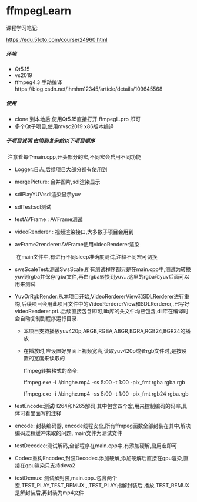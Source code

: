 # ffmpegLearn

课程学习笔记:

https://edu.51cto.com/course/24960.html

##### 环境

+ Qt5.15
+ vs2019
+ ffmpeg4.3 手动编译https://blog.csdn.net/ihmhm12345/article/details/109645568

##### 使用

+ clone 到本地后,使用Qt5.15直接打开 ffmpegL.pro 即可
+ 多个Qt子项目,使用mvsc2019 x86版本编译

##### 子项目说明 由简到复杂按以下项目顺序

​		注意看每个main.cpp,开头部分的宏,不同宏会启用不同功能

+ Logger:日志,后续项目大部分都有使用到

+ mergePicture: 合并图片,sdl渲染显示

+ sdlPlayYUV:sdl渲染显示yuv

+ sdlTest:sdl测试

+ testAVFrame : AVFrame测试

+ videoRenderer : 视频渲染接口,大多数子项目会用到

+ avFrame2renderer:AVFrame使用videoRenderer渲染

  ​	在main文件中,有进行不同sleep准确度测试,注释不同宏可切换

+ swsScaleTest:测试SwsScale,所有测试程序都只是在main.cpp中,测试为转换yuv到rgba并保存rgba文件,再由rgba转换到yuv...这里的rgba和yuv后面可以用来测试

+ YuvOrRgbRender:从本项目开始,VideoRerdererView和SDLRerderer进行重构,后续项目会用此项目文件中的VideoRerdererView和SDLRerderer,,已写好videoRenderer.pri..后续直接包含即可,lib库的头文件均已包含,dll库在编译时会自动复制到程序运行目录.

  + 本项目支持播放yuv420p,ARGB,RGBA,ABGR,BGRA,RGB24,BGR24的播放

  + 在播放时,应设置好界面上视频宽高,读取yuv420p或者rgb文件时,是按设置的宽度来读取的

    ffmpeg转换格式的命令:

    ffmpeg.exe -i .\binghe.mp4 -ss 5:00 -t 1:00 -pix_fmt rgba rgba.rgb

    ffmpeg.exe -i .\binghe.mp4 -ss 5:00 -t 1:00 -pix_fmt rgb24 rgba.rgb
  
+ testEncode:测试H264和h265解码,其中包含四个宏,用来控制编码的码率,具体可看里面写的注释

+ encode: 封装编码器, encode线程安全,所有ffmpeg函数全部封装在其中,解决编码过程缓冲未取的问题, main文件为测试文件

+ testDecodec:测试解码,全部程序在main.cpp中,有添加硬解,启用宏即可

+ Codec:重构Encodec,封装Decodec.添加硬解,添加硬解后直接在gpu渲染,直接在gpu渲染只支持dxva2

+ testDemux: 测试解封装,main.cpp..包含两个宏,TEST_PLAY,TEST_REMUX,,,TEST_PLAY指解封装后,播放,TEST_REMUX是解封装后,再封装为mp4文件

